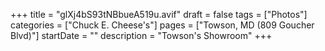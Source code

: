 +++
title = "glXj4bS93tNBbueA519u.avif"
draft = false
tags = ["Photos"]
categories = ["Chuck E. Cheese's"]
pages = ["Towson, MD (809 Goucher Blvd)"]
startDate = ""
description = "Towson's Showroom"
+++
